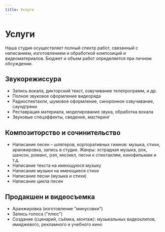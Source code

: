 ```yaml
---
title: Услуги
---
```


# Услуги

Наша студия осуществляет полный спектр работ, связанный с написанием, изготовлением и обработкой композиций и видеоматериалов. Бюджет и объем работ определяется при личном обсуждении.

## Звукорежиссура
* Запись вокала, дикторский текст,  озвучивание телепрограмм, и др.
* Полное звуковое оформление видеоряда
* Радиоспектакли, шумовое оформление, синхронное озвучивание, саундтреки
* Реставрация материала, моделирование звука, обработка вокала
* Звуковые спецэффекты, сведение, мастеринг 

## Композиторство и сочинительство
* Написание песен – шлягеров, корпоративных гимнов: музыка, стихи, аранжировка, запись в студии. 
  Жанры: эстрадная музыка, рок, шансон, романс, рэп, мюзикл, песни к спектаклям, кинофильмам и т.д.
* Написание текста на имеющуюся музыку
* Написание музыки  на имеющиеся стихи
* Написание песни (музыка и стихи)
* Написание цикла песен

## Продакшен и видеосъемка
* Аранжировка (изготовление "минусовки")
* Запись голоса ("плюс")
* Создание (сценарий, съёмка, монтаж):  музыкальных видеоклипов, имиджевого, рекламного и учебного кино
